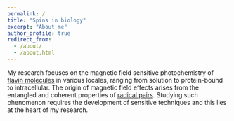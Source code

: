 ```yaml
---
permalink: /
title: "Spins in biology"
excerpt: "About me"
author_profile: true
redirect_from: 
  - /about/
  - /about.html
---
```


My research focuses on the magnetic field sensitive photochemistry of [flavin molecules](https://en.wikipedia.org/wiki/Flavin_group) in various locales, ranging from solution to protein-bound to intracellular. The origin of magnetic field effects arises from the entangled and coherent properties of [radical pairs](https://en.wikipedia.org/wiki/Spin_chemistry). Studying such phenomenon requires the development of sensitive techniques and this lies at the heart of my research.
